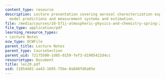 ```yaml
---
content_type: resource
description: Lecture presentation covering aerosol charecterization experiment, match
  model predictions and measurement systems and estimation.
file: /media/courses/10-571j-atmospheric-physics-and-chemistry-spring-2006/11854d81aa43169575be0a848fd6a05e_lec20.pdf
file_type: application/pdf
learning_resource_types:
- Lecture Notes
ocw_type: OCWFile
parent_title: Lecture Notes
parent_type: CourseSection
parent_uid: 72175500-1d85-0159-fef3-d1905422d4cc
resourcetype: Document
title: lec20.pdf
uid: 11854d81-aa43-1695-75be-0a848fd6a05e
---
```

